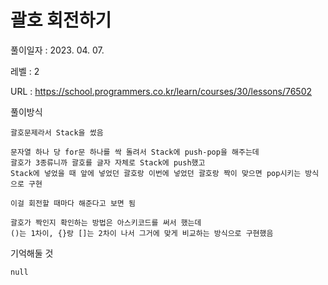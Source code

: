 # 괄호 회전하기
풀이일자 : 2023. 04. 07.  
    
레벨 : 2    

URL : https://school.programmers.co.kr/learn/courses/30/lessons/76502
    
풀이방식

    괄호문제라서 Stack을 썼음

    문자열 하나 당 for문 하나를 싹 돌려서 Stack에 push-pop을 해주는데
    괄호가 3종류니까 괄호를 글자 자체로 Stack에 push했고
    Stack에 넣었을 때 앞에 넣었던 괄호랑 이번에 넣었던 괄호랑 짝이 맞으면 pop시키는 방식으로 구현

    이걸 회전할 때마다 해준다고 보면 됨

    괄호가 짝인지 확인하는 방법은 아스키코드를 써서 했는데
    ()는 1차이, {}랑 []는 2차이 나서 그거에 맞게 비교하는 방식으로 구현했음

기억해둘 것  
    
    null